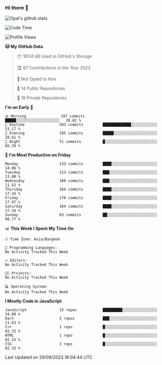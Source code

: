 ### Hi there 👋

![Opal's github stats](https://github-readme-stats.vercel.app/api?username=coolkidneversleep&count_private=true&show_icons=true&theme=radical)


<!--START_SECTION:waka-->
![Code Time](http://img.shields.io/badge/Code%20Time-64%20hrs%2038%20mins-blue)

![Profile Views](http://img.shields.io/badge/Profile%20Views-0-blue)

**🐱 My GitHub Data** 

> 📦 183.6 kB Used in GitHub's Storage 
 > 
> 🏆 67 Contributions in the Year 2023
 > 
> 🚫 Not Opted to Hire
 > 
> 📜 14 Public Repositories 
 > 
> 🔑 19 Private Repositories 
 > 
**I'm an Early 🐤** 

```text
🌞 Morning                197 commits         █████░░░░░░░░░░░░░░░░░░░░   20.82 % 
🌆 Daytime                503 commits         █████████████░░░░░░░░░░░░   53.17 % 
🌃 Evening                195 commits         █████░░░░░░░░░░░░░░░░░░░░   20.61 % 
🌙 Night                  51 commits          █░░░░░░░░░░░░░░░░░░░░░░░░   05.39 % 
```
📅 **I'm Most Productive on Friday** 

```text
Monday                   133 commits         ████░░░░░░░░░░░░░░░░░░░░░   14.06 % 
Tuesday                  123 commits         ███░░░░░░░░░░░░░░░░░░░░░░   13.00 % 
Wednesday                109 commits         ███░░░░░░░░░░░░░░░░░░░░░░   11.52 % 
Thursday                 164 commits         ████░░░░░░░░░░░░░░░░░░░░░   17.34 % 
Friday                   170 commits         ████░░░░░░░░░░░░░░░░░░░░░   17.97 % 
Saturday                 164 commits         ████░░░░░░░░░░░░░░░░░░░░░   17.34 % 
Sunday                   83 commits          ██░░░░░░░░░░░░░░░░░░░░░░░   08.77 % 
```


📊 **This Week I Spent My Time On** 

```text
🕑︎ Time Zone: Asia/Bangkok

💬 Programming Languages: 
No Activity Tracked This Week

🔥 Editors: 
No Activity Tracked This Week

🐱‍💻 Projects: 
No Activity Tracked This Week

💻 Operating System: 
No Activity Tracked This Week
```

**I Mostly Code in JavaScript** 

```text
JavaScript               15 repos            █████████░░░░░░░░░░░░░░░░   34.88 % 
Dart                     5 repos             ███░░░░░░░░░░░░░░░░░░░░░░   11.63 % 
C++                      1 repo              █░░░░░░░░░░░░░░░░░░░░░░░░   02.33 % 
HTML                     1 repo              █░░░░░░░░░░░░░░░░░░░░░░░░   02.33 % 
CSS                      1 repo              █░░░░░░░░░░░░░░░░░░░░░░░░   02.33 % 
```




 Last Updated on 29/09/2023 16:04:44 UTC
<!--END_SECTION:waka-->
